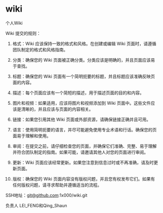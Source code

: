 # wiki

个人Wiki

Wiki 提交的规则：

1. 格式：Wiki 应该保持一致的格式和风格。在创建或编辑 Wiki 页面时，请遵循团队制定的格式和风格指南。

2. 分类：确保您的 Wiki 页面被正确分类。分类应该是明确的，并且页面应该易于查找。

3. 标题：确保您的 Wiki 页面有一个简明扼要的标题，并且标题应该准确反映页面的内容。

4. 描述：每个页面应该有一个简短的描述，用于描述页面的目的和内容。

5. 图片和视频：如果适用，应该将图片和视频添加到 Wiki 页面中。这些文件应该是清晰的，并且应该与页面的内容相关。

6. 链接：如果您引用其他 Wiki 页面或外部资源，请确保链接正确并且可用。

7. 语言：使用简明扼要的语言，并尽可能避免使用专业术语和行话。确保您的页面易于理解和使用。

8. 审阅：在提交之前，请仔细检查您的页面，并确保它们准确、完整、易于理解并符合团队制定的指南。如果可能，请邀请其他人对您的页面进行审阅。

9. 更新：Wiki 页面应该经常更新。如果您注意到信息过时或不再准确，请及时更新页面。

10. 版权：确保您的 Wiki 页面内容没有版权问题，并且您有权发布它们。如果有任何版权问题，请寻求帮助并遵循适当的流程。

SSH地址：git@github.com:1x000/wiki.git

负责人 LEl_FENG和Qing_Shaun